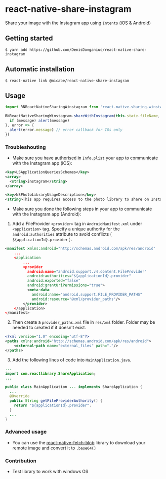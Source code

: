 # react-native-share-instagram
Share your image with the Instagram app using `Intents` (iOS & Android)

## Getting started

`$ yarn add https://github.com/DenisDovganiuc/react-native-share-instagram`

## Automatic installation

`$ react-native link @micabe/react-native-share-instagram`


## Usage
```javascript
import RNReactNativeSharingWinstagram from 'react-native-sharing-winstagram';

RNReactNativeSharingWinstagram.shareWithInstagram(this.state.fileName, this.state.base64EncodedImageString, message => {
  if (message) alert(message)
}, error => {
  alert(error.message) // error callback for IOs only
})
```

### Troubleshouting

* Make sure you have authorised in `Info.plist` your app to communicate with the Instagram app (iOS):

```xml
<key>LSApplicationQueriesSchemes</key>
<array>
  <string>instagram</string>
</array>

<key>NSPhotoLibraryUsageDescription</key>
<string>This app requires access to the photo library to share on Instagram.</string>
```

* Make sure you done the following steps in your app to communicate with the Instagram app (Android):

1. Add a FileProvider `<provider>` tag in `AndroidManifest.xml` under `<application>` tag.
Specify a unique authority for the `android:authorities` attribute to avoid conflicts ( `${applicationId}.provider` ).

```xml
<manifest xmlns:android="http://schemas.android.com/apk/res/android"
    ...
    <application
        ...
        <provider
          android:name="android.support.v4.content.FileProvider"
          android:authorities="${applicationId}.provider"
          android:exported="false"
          android:grantUriPermissions="true">
          <meta-data
            android:name="android.support.FILE_PROVIDER_PATHS"
            android:resource="@xml/provider_paths"/>
        </provider>
    </application>
</manifest>
```

2. Then create a `provider_paths.xml` file in `res/xml` folder.
Folder may be needed to created if it doesn't exist.

```xml
<?xml version="1.0" encoding="utf-8"?>
<paths xmlns:android="http://schemas.android.com/apk/res/android">
    <external-path name="external_files" path="."/>
</paths>
```

3. Add the following lines of code into `MainApplication.java`.

```java
...
import com.reactlibrary.ShareApplication;
...

public class MainApplication ... implements ShareApplication {
  ...
  @Override
  public String getFileProviderAuthority() {
    return "${applicationId}.provider";
  }
  ...
}
```

### Advanced usage

* You can use the [react-native-fetch-blob](https://github.com/wkh237/react-native-fetch-blob) library to download your remote image and convert it to `.base64()`

### Contribution

* Test library to work with windows OS
